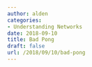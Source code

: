 ```yaml
---
author: alden
categories:
- Understanding Networks
date: 2018-09-10
title: Bad Pong
draft: false
url: /2018/09/10/bad-pong
---
```

